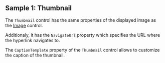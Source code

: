 ## Sample 1: Thumbnail

The `Thumbnail` control has the same properties of the displayed image as the [Image](/docs/controls/bootstrap/Image/{branch}) control.  

Additionaly, it has the `NavigateUrl` property which specifies the URL where the hyperlink navigates to.

The `CaptionTemplate` property of the `Thumbnail` control allows to customize the caption of the thumbnail.